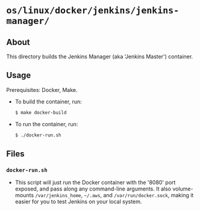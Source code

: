 # `os/linux/docker/jenkins/jenkins-manager/`

## About
This directory builds the Jenkins Manager (aka 'Jenkins Master') container.

## Usage
Prerequisites: Docker, Make.

 - To build the container, run:
   ```bash
   $ make docker-build
   ```
 - To run the container, run:
   ```bash
   $ ./docker-run.sh
   ```

## Files

### `docker-run.sh`
 - This script will just run the Docker container with the '8080' port exposed, and pass along any command-line arguments. It also volume-mounts `/var/jenkins_home`, `~/.aws`, and `/var/run/docker.sock`, making it easier for you to test Jenkins on your local system.
